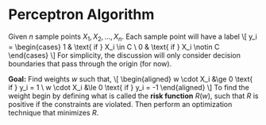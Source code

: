 # Perceptron Algorithm

Given $n$ sample points $X_1, X_2, \dots, X_n$. Each sample point will have a label
\\[
y_i =
\begin{cases}
1 & \text{ if } X_i \in C \\
0 & \text{ if } X_i \notin C
\end{cases}
\\]
For simplicity, the discussion will only consider decision boundaries that pass 
through the origin (for now).

**Goal:** Find weights $w$ such that,
\\[
\begin{aligned}
w \cdot X_i &\ge 0 \text{ if } y_i = 1 \\
w \cdot X_i &\le 0 \text{ if } y_i = -1
\end{aligned}
\\]
To find the weight begin by defining what is called the __risk function__
$R(w)$, such that $R$ is positive if the constraints are violated. Then
perform an optimization technique that minimizes $R$.
